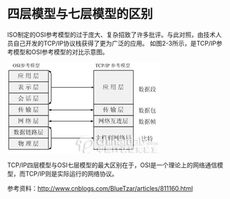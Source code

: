 # 四层模型与七层模型的区别

ISO制定的OSI参考模型的过于庞大、复杂招致了许多批评。与此对照，由技术人员自己开发的TCP/IP协议栈获得了更为广泛的应用。
如图2-3所示，是TCP/IP参考模型和OSI参考模型的对比示意图。

![TCP/IP参考模型和OSI参考模型的对比示意图](/img/OSIVSTCP.jpg)

TCP/IP四层模型与OSI七层模型的最大区别在于，OSI是一个理论上的网络通信模型，而TCP/IP则是实际运行的网络协议。



参考资料：http://www.cnblogs.com/BlueTzar/articles/811160.html

